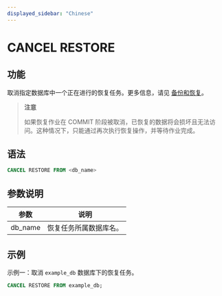```yaml
---
displayed_sidebar: "Chinese"
---
```


# CANCEL RESTORE

## 功能

取消指定数据库中一个正在进行的恢复任务。更多信息，请见 [备份和恢复](../../../administration/management/Backup_and_restore.md)。

> **注意**
>
> 如果恢复作业在 COMMIT 阶段被取消，已恢复的数据将会损坏且无法访问。这种情况下，只能通过再次执行恢复操作，并等待作业完成。

## 语法

```SQL
CANCEL RESTORE FROM <db_name>
```

## 参数说明

| **参数** | **说明**               |
| -------- | ---------------------- |
| db_name  | 恢复任务所属数据库名。 |

## 示例

示例一：取消 `example_db` 数据库下的恢复任务。

```SQL
CANCEL RESTORE FROM example_db;
```
